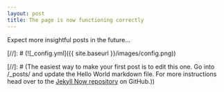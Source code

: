 ```yaml
---
layout: post
title: The page is now functioning correctly
---
```


Expect more insightful posts in the future...

[//]: # (![_config.yml]({{ site.baseurl }}/images/config.png))

[//]: # (The easiest way to make your first post is to edit this one. Go into /_posts/ and update the Hello World markdown file. For more  instructions head over to the [Jekyll Now repository](https://github.com/barryclark/jekyll-now) on GitHub.))
